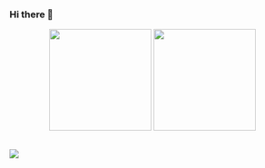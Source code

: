 ### Hi there 👋

<div align="center">
  <a href="https://github.com/cesar-rayo"></a> 
  <img height="180em" src="https://github-readme-stats.vercel.app/api?username=cesar-rayo&show_icons=true&theme=tokyonight"/>
  <img height="180em" src="https://github-readme-stats.vercel.app/api/top-langs/?username=cesar-rayo&layout=compact&langs_count=7&theme=tokyonight"/>
</div>
</div>

##

<div>
    <a href="https://www.linkedin.com/in/cesar-rayo/" target="_blank"><img src="https://img.shields.io/badge/-LinkedIn-%230077B5?style=for-the-badge&logo=linkedin&logoColor=white" target="_blank"></a> 
</div>
